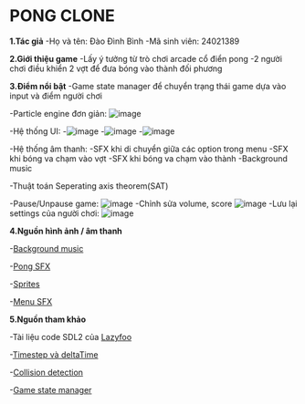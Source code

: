 # PONG CLONE

**1.Tác giả**
  -Họ và tên: Đào Đình Bình
  -Mã sinh viên: 24021389

**2.Giới thiệu game**
  -Lấy ý tưởng từ trò chơi arcade cổ điển pong
  -2 người chơi điều khiển 2 vợt để đưa bóng vào thành đối phương

**3.Điểm nổi bật**
  -Game state manager để chuyển trạng thái game dựa vào input và điểm người chơi
  
  -Particle engine đơn giản:
		![image](https://github.com/user-attachments/assets/9b75503e-265f-4f0f-9886-16f98e8b45df)
  
  -Hệ thống UI:
    -![image](https://github.com/user-attachments/assets/79c37e54-898a-425e-93d4-571cf6026cc6)
    -![image](https://github.com/user-attachments/assets/6e15426b-286d-4c03-ac88-c2e5b8f7b0d1)
    -![image](https://github.com/user-attachments/assets/8be01175-ece4-42f2-9ad3-9426787e9055)
  
  -Hệ thống âm thanh:
      -SFX khi di chuyển giữa các option trong menu
      -SFX khi bóng va chạm vào vợt
      -SFX khi bóng va chạm vào thành
      -Background music
    
  -Thuật toán Seperating axis theorem(SAT)
  
  -Pause/Unpause game:
    	![image](https://github.com/user-attachments/assets/e7806fdf-ed37-489d-9102-2271cd5251e3)
  -Chỉnh sửa volume, score
  	![image](https://github.com/user-attachments/assets/78429199-bd50-4610-8ba6-5feb4f1b0d51)
  -Lưu lại settings của người chơi:
  	![image](https://github.com/user-attachments/assets/5ae20e00-0b39-4cf1-979f-d5b9ca03d326)


**4.Nguồn hình ảnh / âm thanh**

  -[Background music](https://www.youtube.com/watch?v=bc0KhhjJP98)
  
  -[Pong SFX](https://www.youtube.com/watch?v=wDMassjkVUA)
  
  -[Sprites](https://opengameart.org/content/pong-graphics)
  
  -[Menu SFX](https://www.youtube.com/watch?v=61nU94VvEzY)


**5.Nguồn tham khảo**

  -Tài liệu code SDL2 của [Lazyfoo](https://lazyfoo.net/tutorials/SDL/index.php)
  
  -[Timestep và deltaTime](https://gafferongames.com/post/fix_your_timestep/)
  
  -[Collision detection](https://www.youtube.com/watch?v=oOEnWQZIePs)
  
  -[Game state manager](http://gamedevgeek.com/tutorials/managing-game-states-in-c/)
